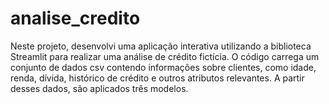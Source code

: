 # analise_credito
Neste projeto, desenvolvi uma aplicação interativa utilizando a biblioteca Streamlit para realizar uma análise de crédito fictícia. O código carrega um conjunto de dados csv contendo informações sobre clientes, como idade, renda, dívida, histórico de crédito e outros atributos relevantes. A partir desses dados, são aplicados três modelos.
